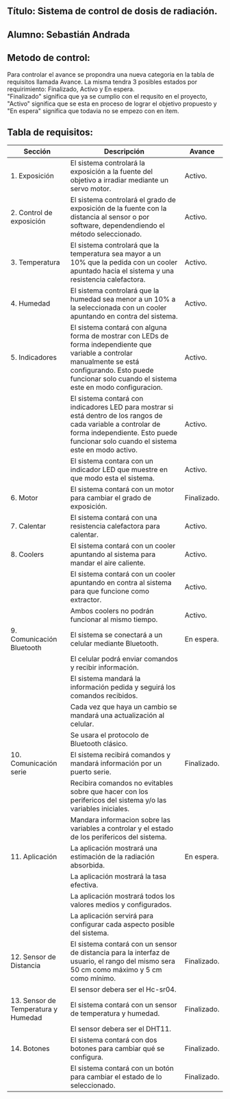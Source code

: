 Título: Sistema de control de dosis de radiación. 
-

Alumno: Sebastián Andrada
-


Metodo de control:
-
Para controlar el avance se propondra una nueva categoria en la tabla de requisitos llamada Avance. La misma tendra 3 posibles estados por requirimiento: Finalizado, Activo y En espera.  
"Finalizado" significa que ya se cumplio con el requsito en el proyecto, "Activo" significa que se esta en proceso de lograr el objetivo propuesto y "En espera" significa que todavia no se empezo con en item.

Tabla de requisitos:
-
| Sección                    | Descripción                                                                  | Avance     |
|----------------------------|------------------------------------------------------------------------------|------------|
| 1. Exposición              | El sistema controlará la exposición a la fuente del objetivo a irradiar mediante un servo motor.    | Activo. |
| 2. Control de exposición   | El sistema controlará el grado de exposición de la fuente con la distancia al sensor o por software, dependendiendo el método seleccionado. | Activo. |
| 3. Temperatura             | El sistema controlará que la temperatura sea mayor a un 10% que la pedida con un cooler apuntado hacia el sistema y una resistencia calefactora. | Activo.|
| 4. Humedad                 | El sistema controlará que la humedad sea menor a un 10% a la seleccionada con un cooler apuntando en contra del sistema. | Activo.|
| 5. Indicadores             | El sistema contará con alguna forma de mostrar con LEDs de forma independiente que variable a controlar manualmente se está configurando. Esto puede funcionar solo cuando el sistema este en modo configuracion. | Activo. |
|              |El sistema contará con indicadores LED para mostrar si está dentro de los rangos de cada variable a controlar de forma independiente. Esto puede funcionar solo cuando el sistema este en modo activo.| Activo. |
|              |El sistema contara con un indicador LED que muestre en que modo esta el sistema. | Activo. |
| 6. Motor                   | El sistema contará con un motor para cambiar el grado de exposición.        |  Finalizado. |
| 7. Calentar                | El sistema contará con una resistencia calefactora para calentar.           |  Activo. |
| 8. Coolers                 | El sistema contará con un cooler apuntando al sistema para mandar el aire caliente. |  Activo. |
|                 | El sistema contará con un cooler apuntando en contra al sistema para que funcione como extractor. | Activo. |
|                 | Ambos coolers no podrán funcionar al mismo tiempo.                          |  Activo. |
| 9. Comunicación Bluetooth  | El sistema se conectará a un celular mediante Bluetooth.                    | En espera. |
|   | El celular podrá enviar comandos y recibir información.                     |
|   | El sistema mandará la información pedida y seguirá los comandos recibidos. |
|   | Cada vez que haya un cambio se mandará una actualización al celular.       |
|   | Se usara el protocolo de Bluetooth clásico.       |
| 10. Comunicación serie     | El sistema recibirá comandos y mandará información por un puerto serie.     |  Finalizado. |
|              |Recibira comandos no evitables sobre que hacer con los perifericos del sistema y/o las variables iniciales.                               |
|              |Mandara informacion sobre las variables a controlar y el estado de los perifericos del sistema.                        |
| 11. Aplicación             | La aplicación mostrará una estimación de la radiación absorbida.           | En espera. |
|              | La aplicación mostrará la tasa efectiva.                                    |
|              | La aplicación mostrará todos los valores medios y configurados.            |
|              | La aplicación servirá para configurar cada aspecto posible del sistema.    |
| 12. Sensor de Distancia              | El sistema contará con un sensor de distancia para la interfaz de usuario, el rango del mismo sera 50 cm como máximo y 5 cm como mínimo. |  Finalizado. |
|              | El sensor debera ser el Hc-sr04.    |
|   13. Sensor de Temperatura y Humedad             | El sistema contará con un sensor de temperatura y humedad.                 |  Finalizado. |
|              | El sensor debera ser el DHT11.    |
| 14. Botones                | El sistema contará con dos botones para cambiar qué se configura. |  Finalizado. |
|                | El sistema contará con un botón para cambiar el estado de lo seleccionado. |  Finalizado. |
